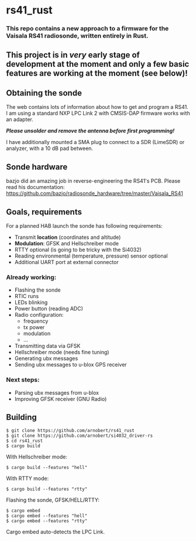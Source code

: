 # rs41_rust

### This repo contains a new approach to a firmware for the Vaisala RS41 radiosonde, written entirely in Rust.

## This project is in *very* early stage of development at the moment and only a few basic features are working at the moment (see below)!

## Obtaining the sonde
The web contains lots of information about how to get and program a RS41.
I am using a standard NXP LPC Link 2 with CMSIS-DAP firmware works with an adapter.

**_Please unsolder and remove the antenna before first programming!_** 

I have additionally mounted a SMA plug to connect to a SDR (LimeSDR) or analyzer, with a 10 dB pad between.

## Sonde hardware
bazjo did an amazing job in reverse-engineering the RS41's PCB.
Please read his documentation: https://github.com/bazjo/radiosonde_hardware/tree/master/Vaisala_RS41

## Goals, requirements
For a planned HAB launch the sonde has following requirements:
- Transmit **location** (coordinates and altitude)
- **Modulation**: GFSK and Hellschreiber mode
- RTTY optional (is going to be tricky with the Si4032)
- Reading environmental (temperature, pressure) sensor optional
- Additional UART port at external connector

### Already working:
- Flashing the sonde
- RTIC runs
- LEDs blinking
- Power button (reading ADC)
- Radio configuration:
  - frequency
  - tx power
  - modulation
  - ...
- Transmitting data via GFSK
- Hellschreiber mode (needs fine tuning)
- Generating ubx messages
- Sending ubx messages to u-blox GPS receiver

### Next steps:
- Parsing ubx messages from u-blox
- Improving GFSK receiver (GNU Radio)

## Building

```
$ git clone https://github.com/arnobert/rs41_rust
$ git clone https://github.com/arnobert/si4032_driver-rs
$ cd rs41_rust
$ cargo build
```
With Hellschreiber mode:
```
$ cargo build --features "hell"
```
With RTTY mode:
```
$ cargo build --features "rtty"
```
Flashing the sonde, GFSK/HELL/RTTY:
```
$ cargo embed
$ cargo embed --features "hell"
$ cargo embed --features "rtty"
```
Cargo embed auto-detects the LPC Link.